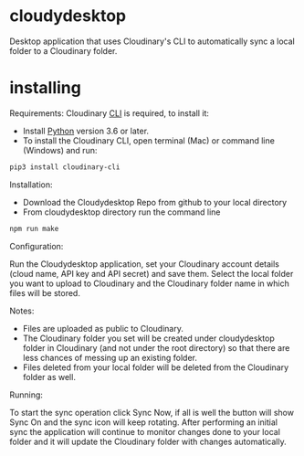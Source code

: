 # cloudydesktop
Desktop application that uses Cloudinary's CLI to automatically sync a local folder to a Cloudinary folder.
# installing
Requirements:
Cloudinary [CLI](https://cloudinary.com/documentation/cloudinary_cli) is required, to install it:
- Install [Python](https://www.python.org) version 3.6 or later.
- To install the Cloudinary CLI, open terminal (Mac) or command line (Windows) and run:
```bash
pip3 install cloudinary-cli
```
Installation:

- Download the Cloudydesktop Repo from github to your local directory
- From cloudydesktop directory run the command line
```bash
npm run make
```

Configuration:

Run the Cloudydesktop application, set your Cloudinary account details (cloud name, API key and API secret) and save them.
Select the local folder you want to upload to Cloudinary and the Cloudinary folder name in which files will be stored.

Notes:

- Files are uploaded as public to Cloudinary.
- The Cloudinary folder you set will be created under cloudydesktop folder in Cloudinary (and not under the root directory) so that there are less chances of messing up an existing folder.
- Files deleted from your local folder will be deleted from the Cloudinary folder as well.

Running:

To start the sync operation click Sync Now, if all is well the button will show Sync On and the sync icon will keep rotating. After performing an initial sync the application will continue to monitor changes done to your local folder and it will update the Cloudinary folder with changes automatically.

